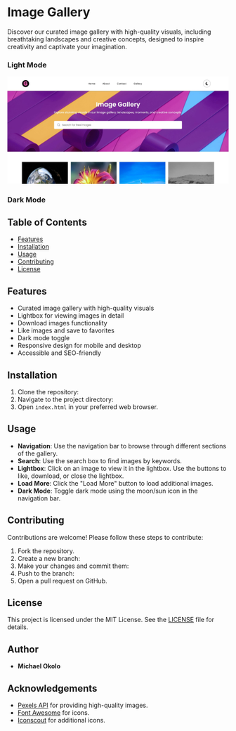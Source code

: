 # Image Gallery

Discover our curated image gallery with high-quality visuals, including breathtaking landscapes and creative concepts, designed to inspire creativity and captivate your imagination.

### Light Mode
![Light Mode](images/light-mode-screenshot.JPG)

### Dark Mode


## Table of Contents

- [Features](#features)
- [Installation](#installation)
- [Usage](#usage)
- [Contributing](#contributing)
- [License](#license)

## Features

- Curated image gallery with high-quality visuals
- Lightbox for viewing images in detail
- Download images functionality
- Like images and save to favorites
- Dark mode toggle
- Responsive design for mobile and desktop
- Accessible and SEO-friendly

## Installation

1. Clone the repository:
2. Navigate to the project directory:
3. Open `index.html` in your preferred web browser.

## Usage

- **Navigation**: Use the navigation bar to browse through different sections of the gallery.
- **Search**: Use the search box to find images by keywords.
- **Lightbox**: Click on an image to view it in the lightbox. Use the buttons to like, download, or close the lightbox.
- **Load More**: Click the "Load More" button to load additional images.
- **Dark Mode**: Toggle dark mode using the moon/sun icon in the navigation bar.

## Contributing

Contributions are welcome! Please follow these steps to contribute:

1. Fork the repository.
2. Create a new branch:
3. Make your changes and commit them:
4. Push to the branch:
5. Open a pull request on GitHub.

## License

This project is licensed under the MIT License. See the [LICENSE](LICENSE) file for details.

## Author

- **Michael Okolo**

## Acknowledgements

- [Pexels API](https://www.pexels.com/api/) for providing high-quality images.
- [Font Awesome](https://fontawesome.com/) for icons.
- [Iconscout](https://iconscout.com/) for additional icons.

   

   

   

   
